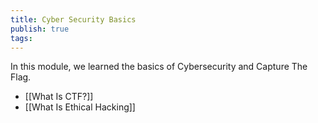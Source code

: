 ```yaml
---
title: Cyber Security Basics
publish: true
tags:
---
```

In this module, we learned the basics of Cybersecurity and Capture The Flag.
- [[What Is CTF?]]
- [[What Is Ethical Hacking]]